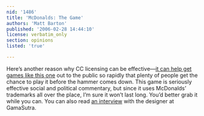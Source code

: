 ```yaml
---
nid: '1486'
title: 'McDonalds: The Game'
authors: 'Matt Barton'
published: '2006-02-28 14:44:10'
license: verbatim_only
section: opinions
listed: 'true'

---
```

Here’s another reason why CC licensing can be effective—[it can help get games like this one](http://www.mcvideogame.com/game.html) out to the public so rapidly that plenty of people get the chance to play it before the hammer comes down. This game is seriously effective social and political commentary, but since it uses McDonalds’ trademarks all over the place, I’m sure it won’t last long. You’d better grab it while you can. You can also read [an interview](http://www.gamasutra.com/features/20060227/dugan_01.shtml) with the designer at GamaSutra.

